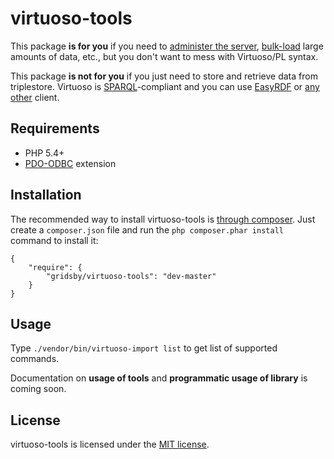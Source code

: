 virtuoso-tools
==============

This package **is for you** if you need to [administer the server](http://docs.openlinksw.com/virtuoso/functions.html#admin "24. Virtuoso Functions Guide"), [bulk-load](http://virtuoso.openlinksw.com/dataspace/doc/dav/wiki/Main/VirtBulkRDFLoader "Virtuoso Open-Source Wiki : Bulk Loading RDF Source Files into one or more Graph IRIs") large amounts of data, etc., but you don't want to mess with Virtuoso/PL syntax.

This package **is not for you** if you just need to store and retrieve data from triplestore. Virtuoso is [SPARQL](http://www.w3.org/TR/2013/REC-sparql11-overview-20130321/ "SPARQL 1.1 Overview")-compliant and you can use [EasyRDF](http://www.easyrdf.org/ "EasyRdf - RDF Library for PHP") or [any other](https://packagist.org/search/?q=sparql) client.

## Requirements

* PHP 5.4+
* [PDO-ODBC](http://docs.php.net/pdo-odbc "PHP: ODBC and DB2 (PDO) - Manual") extension

## Installation

The recommended way to install virtuoso-tools is [through composer](http://getcomposer.org). Just create a `composer.json` file and
run the `php composer.phar install` command to install it:

    {
        "require": {
            "gridsby/virtuoso-tools": "dev-master"
        }
    }

## Usage

Type `./vendor/bin/virtuoso-import list` to get list of supported commands.

Documentation on **usage of tools** and **programmatic usage of library** is coming soon.

## License

virtuoso-tools is licensed under the [MIT license](LICENSE).

